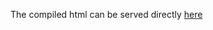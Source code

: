 The compiled html can be served directly [here](https://rawgit.com/Armadilloa16/dipps-vignette/master/dipps-vignette.html)